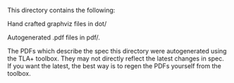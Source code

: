 This directory contains the following:

Hand crafted graphviz files in dot/

Autogenerated .pdf files in pdf/.

The PDFs which describe the spec this directory were autogenerated
using the TLA+ toolbox. They may not directly reflect the latest
changes in spec. If you want the latest, the best way is to regen
the PDFs yourself from the toolbox.
